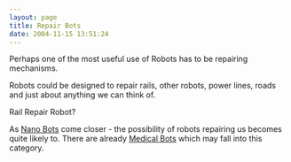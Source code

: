 ```yaml
---
layout: page
title: Repair Bots
date: 2004-11-15 13:51:24
---
```

<p>Perhaps one of the most useful use of Robots has to be repairing mechanisms.
</p>
<p>Robots could be designed to repair rails, other robots, power lines, roads and just about anything we can think of.
</p>
<p>Rail Repair Robot<a class="wiki wikinew for-review" title="Create page: Rail Repair Robot">?</a>
</p>
<p>As <a class="wiki" href="/wiki/nano_bots.html" nano"="" robots"="" scale="" title="Microscopic or">Nano Bots</a> come closer - the possibility of robots repairing us becomes quite likely to.  There are already <a class="wiki" href="/wiki/medical_bots.html" title="Medical Bots">Medical Bots</a> which may fall into this category.
</p>
